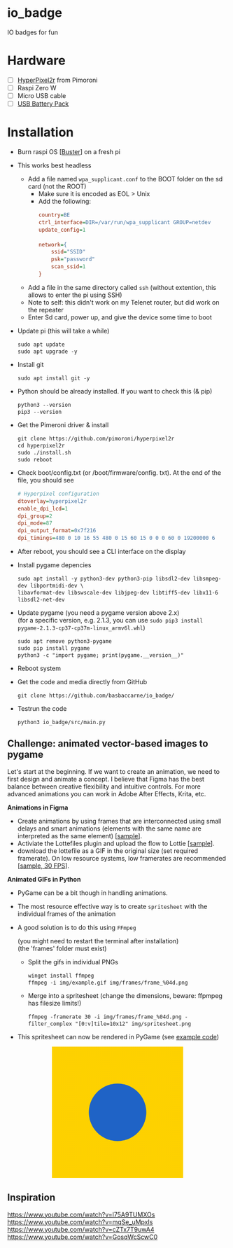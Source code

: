 # io_badge
IO badges for fun

# Hardware
- [ ] [HyperPixel2r](https://www.elektor.com/hyperpixel-2-1-round-hi-res-display-for-raspberry-pi) from Pimoroni
- [ ] Raspi Zero W
- [ ] Micro USB cable
- [ ] [USB Battery Pack](https://voltaicsystems.com/v25/)

# Installation
* Burn raspi OS [[Buster](https://downloads.raspberrypi.com/raspios_lite_armhf/images/raspios_lite_armhf-2021-05-28/)] on a fresh pi
* This works best headless
    * Add a file named ```wpa_supplicant.conf``` to the BOOT folder on the sd card (not the ROOT)
        * Make sure it is encoded as EOL > Unix
        * Add the following:
            ```ini
            country=BE
            ctrl_interface=DIR=/var/run/wpa_supplicant GROUP=netdev
            update_config=1

            network={
                ssid="SSID"
                psk="password"
                scan_ssid=1
            }
            ```
    * Add a file in the same directory called ```ssh``` (without extention, this allows to enter the pi using SSH)
    * Note to self: this didn't work on my Telenet router, but did work on the repeater
    * Enter Sd card, power up, and give the device some time to boot

* Update pi (this will take a while)
    ```console
    sudo apt update
    sudo apt upgrade -y
    ```
* Install git
    ```console
    sudo apt install git -y
    ```
* Python should be already installed. If you want to check this (& pip)
    ```console
    python3 --version
    pip3 --version
    ```
* Get the Pimeroni driver & install
    ```console
    git clone https://github.com/pimoroni/hyperpixel2r
    cd hyperpixel2r
    sudo ./install.sh
    sudo reboot
    ```
* Check boot/config.txt (or /boot/firmware/config. txt). At the end of the file, you should see
    ```ini
    # Hyperpixel configuration
    dtoverlay=hyperpixel2r
    enable_dpi_lcd=1
    dpi_group=2
    dpi_mode=87
    dpi_output_format=0x7f216
    dpi_timings=480 0 10 16 55 480 0 15 60 15 0 0 0 60 0 19200000 6
    ```
* After reboot, you should see a CLI interface on the display

* Install pygame depencies
    ```console
    sudo apt install -y python3-dev python3-pip libsdl2-dev libsmpeg-dev libportmidi-dev \
    libavformat-dev libswscale-dev libjpeg-dev libtiff5-dev libx11-6 libsdl2-net-dev
    ```
* Update pygame (you need a pygame version above 2.x)   
    (for a specific version, e.g. 2.1.3, you can use ```sudo pip3 install pygame-2.1.3-cp37-cp37m-linux_armv6l.whl```)
    ```console
    sudo apt remove python3-pygame
    sudo pip install pygame
    python3 -c "import pygame; print(pygame.__version__)"
    ```
* Reboot system
* Get the code and media directly from GitHub
    ```console
    git clone https://github.com/basbaccarne/io_badge/
    ```
* Testrun the code  
    ```console
    python3 io_badge/src/main.py
    ```

## Challenge: animated vector-based images to pygame
Let's start at the beginning. If we want to create an animation, we need to first design and animate a concept. I believe that Figma has the best balance between creative flexibility and intuitive controls. For more advanced animations you can work in Adobe After Effects, Krita, etc. 

**Animations in Figma**
* Create animations by using frames that are interconnected using small delays and smart animations (elements with the same name are interpreted as the same element) [[sample](https://www.figma.com/design/7HCxisRHbDd5nCdcb7xBon/animation?node-id=0-1&t=ho44WM4fuoWQwnLI-1)].
* Activiate the Lottefiles plugin and upload the flow to Lottie [[sample](https://lottiefiles.com/free-animation/example-ibx1J4zz1J)].
* download the lottefile as a GIF in the original size (set required framerate). On low resource systems, low framerates are recommended [[sample, 30 FPS](/img/example.gif)].

**Animated GIFs in Python**
* PyGame can be a bit though in handling animations.
* The most resource effective way is to create ````spritesheet```` with the individual frames of the animation
* A good solution is to do this using ```FFmpeg```   

    (you might need to restart the terminal after installation)   
    (the 'frames' folder must exist)

    * Split the gifs in individual PNGs

        ```console
        winget install ffmpeg
        ffmpeg -i img/example.gif img/frames/frame_%04d.png
        ```

    * Merge into a spritesheet (change the dimensions, beware: ffpmpeg has filesize limits!)
        ```console
        ffmpeg -framerate 30 -i img/frames/frame_%04d.png -filter_complex "[0:v]tile=10x12" img/spritesheet.png
        ```
* This spritesheet can now be rendered in PyGame (see [example code](tests/pygame_gif.py))


<div align="center">  
 <img src="img/example.gif" width="300"> 
</div>

## Inspiration

https://www.youtube.com/watch?v=l75A9TUMXOs   
https://www.youtube.com/watch?v=mqSe_uMpxIs   
https://www.youtube.com/watch?v=cZTx7T9uwA4   
https://www.youtube.com/watch?v=GosqWcScwC0